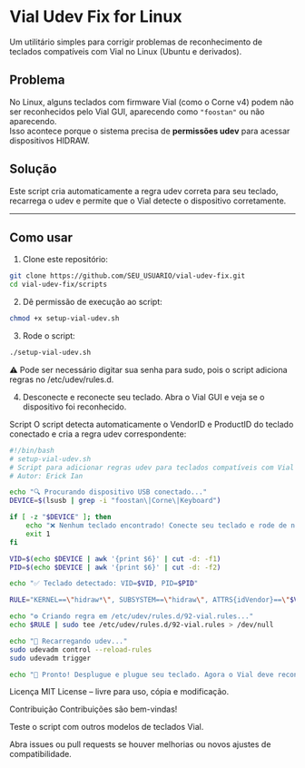 # Vial Udev Fix for Linux

Um utilitário simples para corrigir problemas de reconhecimento de teclados compatíveis com Vial no Linux (Ubuntu e derivados).

## Problema

No Linux, alguns teclados com firmware Vial (como o Corne v4) podem não ser reconhecidos pelo Vial GUI, aparecendo como `"foostan"` ou não aparecendo.  
Isso acontece porque o sistema precisa de **permissões udev** para acessar dispositivos HIDRAW.

## Solução

Este script cria automaticamente a regra udev correta para seu teclado, recarrega o udev e permite que o Vial detecte o dispositivo corretamente.

---

## Como usar

1. Clone este repositório:

```bash
git clone https://github.com/SEU_USUARIO/vial-udev-fix.git
cd vial-udev-fix/scripts
```

2. Dê permissão de execução ao script:
```bash
chmod +x setup-vial-udev.sh
```
3. Rode o script:
```bash
./setup-vial-udev.sh
```
⚠️ Pode ser necessário digitar sua senha para sudo, pois o script adiciona regras no /etc/udev/rules.d.

4. Desconecte e reconecte seu teclado. Abra o Vial GUI e veja se o dispositivo foi reconhecido.

Script
O script detecta automaticamente o VendorID e ProductID do teclado conectado e cria a regra udev correspondente:
```bash
#!/bin/bash
# setup-vial-udev.sh
# Script para adicionar regras udev para teclados compatíveis com Vial
# Autor: Erick Ian

echo "🔍 Procurando dispositivo USB conectado..."
DEVICE=$(lsusb | grep -i "foostan\|Corne\|Keyboard")

if [ -z "$DEVICE" ]; then
    echo "❌ Nenhum teclado encontrado! Conecte seu teclado e rode de novo."
    exit 1
fi

VID=$(echo $DEVICE | awk '{print $6}' | cut -d: -f1)
PID=$(echo $DEVICE | awk '{print $6}' | cut -d: -f2)

echo "✅ Teclado detectado: VID=$VID, PID=$PID"

RULE="KERNEL==\"hidraw*\", SUBSYSTEM==\"hidraw\", ATTRS{idVendor}==\"$VID\", ATTRS{idProduct}==\"$PID\", MODE=\"0660\", GROUP=\"users\", TAG+=\"uaccess\", TAG+=\"udev-acl\""

echo "⚙️ Criando regra em /etc/udev/rules.d/92-vial.rules..."
echo $RULE | sudo tee /etc/udev/rules.d/92-vial.rules > /dev/null

echo "🔄 Recarregando udev..."
sudo udevadm control --reload-rules
sudo udevadm trigger

echo "🎉 Pronto! Desplugue e plugue seu teclado. Agora o Vial deve reconhecer corretamente."
```

Licença
MIT License – livre para uso, cópia e modificação.

Contribuição
Contribuições são bem-vindas!

Teste o script com outros modelos de teclados Vial.

Abra issues ou pull requests se houver melhorias ou novos ajustes de compatibilidade.
